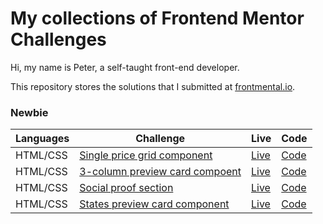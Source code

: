 # My collections of Frontend Mentor Challenges

Hi, my name is Peter, a self-taught front-end developer.

This repository stores the solutions that I submitted at [frontmental.io](https://www.frontendmentor.io/).

### Newbie

| Languages | Challenge                                                                                                                    | Live                                                                 | Code                                                                                                            |
| --------- | ---------------------------------------------------------------------------------------------------------------------------- | -------------------------------------------------------------------- | --------------------------------------------------------------------------------------------------------------- |
| HTML/CSS  | [Single price grid component](https://www.frontendmentor.io/challenges/single-price-grid-component-5ce41129d0ff452fec5abbbc) | [Live](https://single-price-by-peter.netlify.app/)                   | [Code](https://github.com/PeterHuang-13/frontend_mentor_challenges/tree/master/Single_price_grid_component)     |
| HTML/CSS  | [3-column preview card compoent](https://www.frontendmentor.io/challenges/3column-preview-card-component-pH92eAR2-)          | [Live](https://3column-preview-card.netlify.app/)                    | [Code](https://github.com/PeterHuang-13/frontend_mentor_challenges/tree/master/3-column_preview_card_component) |
| HTML/CSS  | [Social proof section](https://www.frontendmentor.io/challenges/social-proof-section-6e0qTv_bA)                              | [Live](https://social-proof-section-solution.netlify.app/)           | [Code](https://github.com/PeterHuang-13/frontend_mentor_challenges/tree/master/social-proof-section-master)     |
| HTML/CSS  | [States preview card component](https://www.frontendmentor.io/challenges/stats-preview-card-component-8JqbgoU62)             | [Live](https://app.netlify.com/sites/state-preview/settings/general) | [Code]()                                                                                                        |
